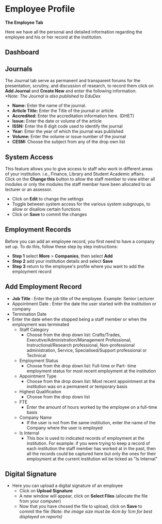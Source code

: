 # **Employee Profile**



**The Employee Tab**

Here we have all the personal and detailed information regarding the employee and his or her record at the institution.

## **Dashboard**



## **Journals**

The Journal tab serve as permanent and transparent forums for the presentation, scrutiny, and discussion of research, to record them click on **Add Journal** and **Create New** and enter the following information.  
_*Note: The Journal is also published to EduDex_

- **Name:**  Enter the name of the journal. 
- **Article Title:**  Enter the Title of the journal or article
- **Accredited:**  Enter the accreditation information here.  (DHET)
- **Issue:** Enter the date or volume of the article
- **ISSN:** Enter the 8 digit code used to identify the journal
- **Year:**  Enter the year of which the journal was published
- **Volume:**  Enter the volume or issue number of the journal
- **CESM:** Choose the subject from any of the drop own list
    

## **System Access**

This feature allows you to give access to staff who work in different areas of your institution. i.e., Finance, Library and Student Academic affairs.  
Click on the **Change this** button to allow the staff member to view either all modules or only the modules the staff member have been allocated to as lecturer or an assessor.
- Click on **Edit** to change the settings
- Toggle between system access for the various system subgroups, to allow or disallow certain functions
- Click on **Save** to commit the changes
    

## **Employment Records**

Before you can add an employee record, you first need to have a company set up.  To do this, follow these step by step instructions: 
 - **Step 1** select **More** > **Companies**, then select **Add**
 - **Step 2** add your institution details and select **Save**
 - **Step 3** return to the employee's profile where you want to add the employment record

## Add Employment Record

 - **Job Title** : Enter the job title of the employee.  Example: Senior Lecturer
- Appointment Date : Enter the date the user started with the institution or company
- Termination Date
- Enter the date when the stopped being a staff member or when the employment was terminated
  - Staff Category
    - Choose from the drop down list:  Crafts/Trades, Executive/Administration/Management Professional, Instructional/Research professional, Non-professional administration, Service, Specialised/Support professional or Technical
  - Employment Status
    - Choose from the drop down list:  Full-time or Part- time employment status for most recent employment at the institution
  - Appointment Type
    - Choose from the drop down list: Most recent appointment at the institution was on a permanent or temporary basis
  - Highest Qualificaiton
    - Choose from the drop down list
  - FTE
    - Enter the amount of hours worked by the employee on a full-time basis
  - Company Name
    - If the user is not from the same institution, enter the name of the Company where the user is employed
  - Is Internal
    - This box is used to indicated records of employment at the institution.  For example: if you were trying to keep a record of each institution the staff member has worked at in the past, then all the records could be captured here but only the ones for their employment at the current institution wil be ticked as "Is Internal"
    

## **Digital Signature**

  - Here you can upload a digital signature of an employee
     - Click on **Upload Signature**
     - A new window will appear, click on **Select Files** (allocate the file from your computer)
     - Now that you have chosed the file to upload, click on **Save** to commit the file
   _(Note: the image size must be 4cm by 1cm for best displayed on reports)_
<!--stackedit_data:
eyJoaXN0b3J5IjpbLTU5NTA2MTAwOSwtMTA2NTYxNTYyMiwtNz
M3NjU0MTQxLDE1NjM1MjIwMDRdfQ==
-->